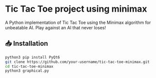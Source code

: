 
# Tic Tac Toe project using minimax 

A Python implementation of Tic Tac Toe using the Minimax algorithm for unbeatable AI. Play against an AI that never loses!

## 📥 Installation
```bash
python3 pip install PyQt6 
git clone https://github.com/your-username/tic-tac-toe-minimax.git
cd tic-tac-toe-minimax
python3 graphical.py 


